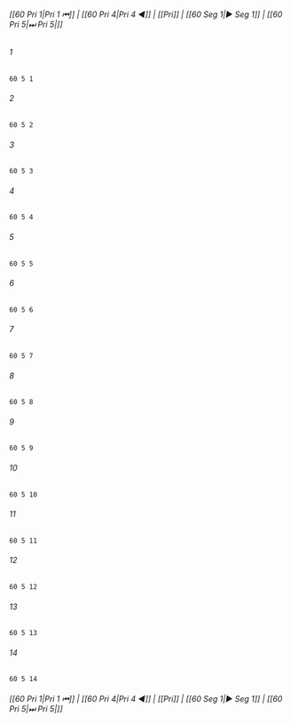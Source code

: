 
###### [[60 Pri 1|Pri 1 ⏮]] | [[60 Pri 4|Pri 4 ◀]] | [[Pri]] | [[60 Seg 1|▶ Seg 1]] | [[60 Pri 5|⏭ Pri 5|]]

###### 1
``` verse
60 5 1 
```
###### 2
``` verse
60 5 2 
```
###### 3
``` verse
60 5 3 
```
###### 4
``` verse
60 5 4 
```
###### 5
``` verse
60 5 5 
```
###### 6
``` verse
60 5 6 
```
###### 7
``` verse
60 5 7 
```
###### 8
``` verse
60 5 8 
```
###### 9
``` verse
60 5 9 
```
###### 10
``` verse
60 5 10 
```
###### 11
``` verse
60 5 11 
```
###### 12
``` verse
60 5 12 
```
###### 13
``` verse
60 5 13 
```
###### 14
``` verse
60 5 14 
```

###### [[60 Pri 1|Pri 1 ⏮]] | [[60 Pri 4|Pri 4 ◀]] | [[Pri]] | [[60 Seg 1|▶ Seg 1]] | [[60 Pri 5|⏭ Pri 5|]]

